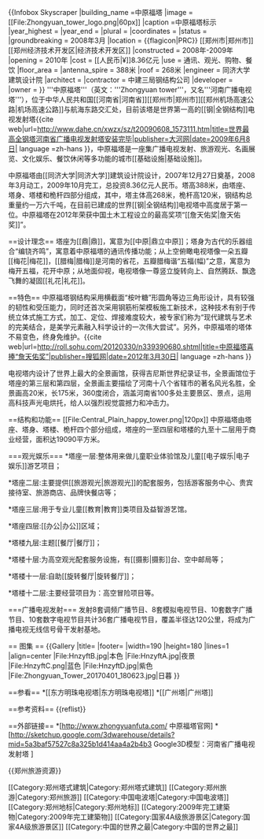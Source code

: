 {{Infobox Skyscraper
|building_name  =中原福塔
|image          =[[File:Zhongyuan_tower_logo.png|60px]]
|caption        =中原福塔标示
|year_highest   = 
|year_end       = 
|plural         = 
|coordinates    = 
|status         = 
|groundbreaking = 2008年3月
|location       = {{flagicon|PRC}} [[郑州市|郑州市]][[郑州经济技术开发区|经济技术开发区]]
|constructed    = 2008年-2009年
|opening        = 2010年
|cost           = [[人民币|¥]]8.36亿元
|use            = 通讯、观光、购物、餐饮
|floor_area     = 
|antenna_spire  = 388米
|roof           = 268米
|engineer       = 同济大学建筑设计院
|architect      = 
|contractor     = 中建三局钢结构公司
|developer      = 
|owner          = 
}}
'''中原福塔'''（英文：'''Zhongyuan tower'''，又名'''河南广播电视塔'''），位于中华人民共和国[[河南省|河南省]][[郑州市|郑州市]][[郑州机场高速公路|机场高速公路]]与航海东路交汇处，目前该塔是世界第一高的[[钢|全钢结构]]电视发射塔<ref>{{cite web|url=http://www.dahe.cn/xwzx/sz/t20090608_1573111.htm|title=世界最高全钢塔河南省广播电视发射塔安装完毕|publisher=大河网|date=2009年6月8日| language =zh-hans }}</ref>，中原福塔是一座集广播电视发射、旅游观光、名画展览、文化娱乐、餐饮休闲等多功能的城市[[基础设施|基础设施]]。

中原福塔由[[同济大学|同济大学]]建筑设计院设计，2007年12月27日奠基，2008年3月动工，2009年10月完工，总投资8.36亿元人民币。塔高388米，由塔座、塔身、塔楼和桅杆四部分组成，其中，塔主体高268米，桅杆高120米，钢结构总重量约一万六千吨，在目前已建成的世界[[钢|全钢结构]]电视塔中高度居于第一位。中原福塔在2012年荣获中国土木工程设立的最高奖项“[[詹天佑奖|詹天佑奖]]”。<ref name="ztyj"/>

==设计理念==
塔座为[[鼎|鼎]]，寓意为[[中原|鼎立中原]]；塔身为古代的乐器组合“编铙齐鸣”，寓意着中原福塔的通讯传播功能；从上空俯瞰电视塔像一朵五瓣[[梅花|梅花]]，[[腊梅|腊梅]]是河南的省花，五瓣腊梅谐“五福(幅)”之意，寓意为梅开五福，花开中原；从地面仰视，电视塔像一尊竖立旋转向上、自然腾跃、飘逸飞舞的凝固[[礼花|礼花]]。

==特色==
中原福塔钢结构采用横截面“桉叶糖”形圆角等边三角形设计，具有较强的韧性和受压能力，同时还首次采用钢筋桁架模板施工新技术，这种技术有别于传统立体式施工方式，加工、定位、焊接难度较大，被专家们称为“现代建筑与艺术的完美结合，是美学元素融入科学设计的一次伟大尝试”。另外，中原福塔的塔体不易变色，终身免维护。<ref name="ztyj">{{cite web|url=http://roll.sohu.com/20120330/n339390680.shtml|title=中原福塔喜捧“詹天佑奖”|publisher=搜狐网|date=2012年3月30日| language =zh-hans }}</ref>

电视塔内设计了世界上最大的全景画馆，获得吉尼斯世界纪录证书，全景画馆位于塔座的第三层和第四层，全景画主要描绘了河南十八个省辖市的著名风光名胜，全景画高20米，长175米，360度闭合，涵盖河南省100多处主要景区、景点，运用高科技声光电烘托，给人以强烈视觉震撼力和冲击力。

==结构和功能==
[[File:Central_Plain_happy_tower.png|120px]]
中原福塔由塔座、塔身、塔楼、桅杆四个部分组成，塔座的一至四层和塔楼的九至十二层用于商业经营，面积达19090平方米。

===观光娱乐===
*塔座一层:整体用来做儿童职业体验馆及儿童[[电子娱乐|电子娱乐]]游艺项目；

*塔座二层:主要提供[[旅游观光|旅游观光]]的配套服务，包括游客服务中心、贵宾接待室、旅游商店、品牌快餐店等；

*塔座三层:用于专业儿童[[教育|教育]]类项目及益智游艺馆。

*塔座四层:[[办公|办公]]区域；

*塔楼九层:主题[[餐厅|餐厅]]；

*塔楼十层:为高空观光配套服务设施，有[[摄影|摄影]]台、空中邮局等；

*塔楼十一层:自助[[旋转餐厅|旋转餐厅]]；

*塔楼十二层:主要经营项目为：高空冒险项目等。

===广播电视发射===
发射8套调频广播节目、8套模拟电视节目、10套数字广播节目、10套数字电视节目共计36套广播电视节目，覆盖半径达120公里，将成为广播电视无线信号骨干发射基地。

== 图集 ==
{{Gallery
|title=
|footer=
|width=190
|height=180
|lines=1
|align=center
|File:HnzyftB.jpg|本色
|File:HnzyftA.jpg|夜景
|File:HnzyftC.png|蓝色
|File:HnzyftD.jpg|紫色
|File:Zhongyuan_Tower_20170401_180623.jpg|日暮
}}

==参看==
*[[东方明珠电视塔|东方明珠电视塔]]
*[[广州塔|广州塔]]

==参考资料==
{{reflist}}

==外部链接==
*[http://www.zhongyuanfuta.com/ 中原福塔官网]
*[http://sketchup.google.com/3dwarehouse/details?mid=5a3baf57527c8a325b1d414aa4a2b4b3 Google3D模型：河南省广播电视发射塔 ]

{{郑州旅游资源}}

[[Category:郑州塔式建筑|Category:郑州塔式建筑]]
[[Category:郑州旅游|Category:郑州旅游]]
[[Category:中国电波塔|Category:中国电波塔]]
[[Category:郑州地标|Category:郑州地标]]
[[Category:2009年完工建築物|Category:2009年完工建築物]]
[[Category:国家4A级旅游景区|Category:国家4A级旅游景区]]
[[Category:中国的世界之最|Category:中国的世界之最]]